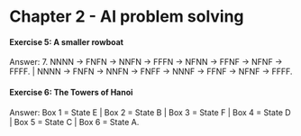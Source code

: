 # Chapter 2 - AI problem solving
#### Exercise 5: A smaller rowboat

Answer: 7.
NNNN -> FNFN -> NNFN -> FFFN -> NFNN -> FFNF -> NFNF -> FFFF. | NNNN -> FNFN -> NNFN -> FNFF -> NNNF -> FFNF -> NFNF -> FFFF.

#### Exercise 6: The Towers of Hanoi 
Answer: Box 1 = State E | Box 2 = State B | Box 3 = State F | Box 4 = State D | Box 5 = State C | Box 6 = State A.
